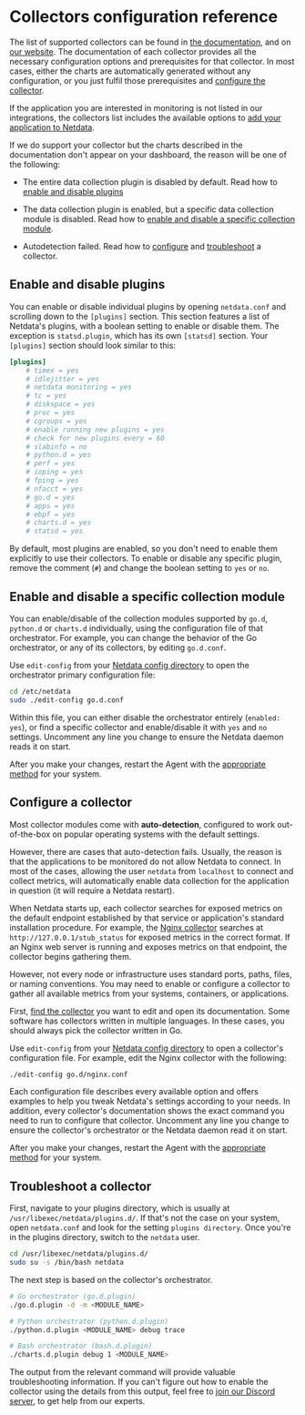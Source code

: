 # Collectors configuration reference

The list of supported collectors can be found in [the documentation](/src/collectors/COLLECTORS.md),
and on [our website](https://www.netdata.cloud/integrations). The documentation of each collector provides all the
necessary configuration options and prerequisites for that collector. In most cases, either the charts are automatically generated
without any configuration, or you just fulfil those prerequisites and [configure the collector](#configure-a-collector).

If the application you are interested in monitoring is not listed in our integrations, the collectors list includes
the available options to
[add your application to Netdata](https://github.com/netdata/netdata/edit/master/src/collectors/COLLECTORS.md#add-your-application-to-netdata).

If we do support your collector but the charts described in the documentation don't appear on your dashboard, the reason will
be one of the following:

- The entire data collection plugin is disabled by default. Read how to [enable and disable plugins](#enable-and-disable-plugins)

- The data collection plugin is enabled, but a specific data collection module is disabled. Read how to
    [enable and disable a specific collection module](#enable-and-disable-a-specific-collection-module).

- Autodetection failed. Read how to [configure](#configure-a-collector) and [troubleshoot](#troubleshoot-a-collector) a collector.

## Enable and disable plugins

You can enable or disable individual plugins by opening `netdata.conf` and scrolling down to the `[plugins]` section.
This section features a list of Netdata's plugins, with a boolean setting to enable or disable them. The exception is
`statsd.plugin`, which has its own `[statsd]` section. Your `[plugins]` section should look similar to this:

```conf
[plugins]
    # timex = yes
    # idlejitter = yes
    # netdata monitoring = yes
    # tc = yes
    # diskspace = yes
    # proc = yes
    # cgroups = yes
    # enable running new plugins = yes
    # check for new plugins every = 60
    # slabinfo = no
    # python.d = yes
    # perf = yes
    # ioping = yes
    # fping = yes
    # nfacct = yes
    # go.d = yes
    # apps = yes
    # ebpf = yes
    # charts.d = yes
    # statsd = yes
```

By default, most plugins are enabled, so you don't need to enable them explicitly to use their collectors. To enable or
disable any specific plugin, remove the comment (`#`) and change the boolean setting to `yes` or `no`.

## Enable and disable a specific collection module

You can enable/disable of the collection modules supported by `go.d`, `python.d` or `charts.d` individually, using the
configuration file of that orchestrator. For example, you can change the behavior of the Go orchestrator, or any of its
collectors, by editing `go.d.conf`.

Use `edit-config` from your [Netdata config directory](/docs/netdata-agent/configuration/README.md#the-netdata-config-directory)
to open the orchestrator primary configuration file:

```bash
cd /etc/netdata
sudo ./edit-config go.d.conf
```

Within this file, you can either disable the orchestrator entirely (`enabled: yes`), or find a specific collector and
enable/disable it with `yes` and `no` settings. Uncomment any line you change to ensure the Netdata daemon reads it on
start.

After you make your changes, restart the Agent with the [appropriate method](/docs/netdata-agent/start-stop-restart.md) for your system.

## Configure a collector

Most collector modules come with **auto-detection**, configured to work out-of-the-box on popular operating systems with
the default settings.

However, there are cases that auto-detection fails. Usually, the reason is that the applications to be monitored do not
allow Netdata to connect. In most of the cases, allowing the user `netdata` from `localhost` to connect and collect
metrics, will automatically enable data collection for the application in question (it will require a Netdata restart).

When Netdata starts up, each collector searches for exposed metrics on the default endpoint established by that service
or application's standard installation procedure. For example,
the [Nginx collector](/src/go/plugin/go.d/modules/nginx/README.md) searches at
`http://127.0.0.1/stub_status` for exposed metrics in the correct format. If an Nginx web server is running and exposes
metrics on that endpoint, the collector begins gathering them.

However, not every node or infrastructure uses standard ports, paths, files, or naming conventions. You may need to
enable or configure a collector to gather all available metrics from your systems, containers, or applications.

First, [find the collector](/src/collectors/COLLECTORS.md) you want to edit
and open its documentation. Some software has collectors written in multiple languages. In these cases, you should always
pick the collector written in Go.

Use `edit-config` from your
[Netdata config directory](/docs/netdata-agent/configuration/README.md#the-netdata-config-directory)
to open a collector's configuration file. For example, edit the Nginx collector with the following:

```bash
./edit-config go.d/nginx.conf
```

Each configuration file describes every available option and offers examples to help you tweak Netdata's settings
according to your needs. In addition, every collector's documentation shows the exact command you need to run to
configure that collector. Uncomment any line you change to ensure the collector's orchestrator or the Netdata daemon
read it on start.

After you make your changes, restart the Agent with the [appropriate method](/docs/netdata-agent/start-stop-restart.md) for your system.

## Troubleshoot a collector

First, navigate to your plugins directory, which is usually at `/usr/libexec/netdata/plugins.d/`. If that's not the case
on your system, open `netdata.conf` and look for the setting `plugins directory`. Once you're in the plugins directory,
switch to the `netdata` user.

```bash
cd /usr/libexec/netdata/plugins.d/
sudo su -s /bin/bash netdata
```

The next step is based on the collector's orchestrator.

```bash
# Go orchestrator (go.d.plugin)
./go.d.plugin -d -m <MODULE_NAME>

# Python orchestrator (python.d.plugin)
./python.d.plugin <MODULE_NAME> debug trace

# Bash orchestrator (bash.d.plugin)
./charts.d.plugin debug 1 <MODULE_NAME>
```

The output from the relevant command will provide valuable troubleshooting information. If you can't figure out how to
enable the collector using the details from this output, feel free to [join our Discord server](https://discord.com/invite/2mEmfW735j),
to get help from our experts.
